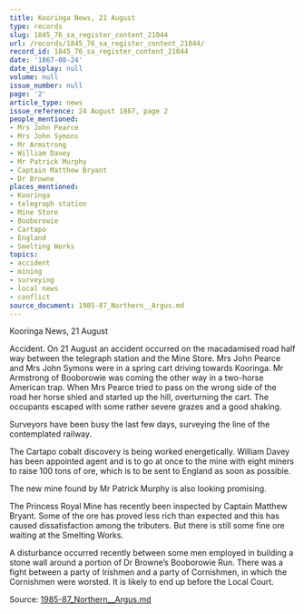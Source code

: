 ```yaml
---
title: Kooringa News, 21 August
type: records
slug: 1845_76_sa_register_content_21044
url: /records/1845_76_sa_register_content_21044/
record_id: 1845_76_sa_register_content_21044
date: '1867-08-24'
date_display: null
volume: null
issue_number: null
page: '2'
article_type: news
issue_reference: 24 August 1867, page 2
people_mentioned:
- Mrs John Pearce
- Mrs John Symons
- Mr Armstrong
- William Davey
- Mr Patrick Murphy
- Captain Matthew Bryant
- Dr Browne
places_mentioned:
- Kooringa
- telegraph station
- Mine Store
- Booborowie
- Cartapo
- England
- Smelting Works
topics:
- accident
- mining
- surveying
- local news
- conflict
source_document: 1985-87_Northern__Argus.md
---
```


Kooringa News, 21 August

Accident.  On 21 August an accident occurred on the macadamised road half way between the telegraph station and the Mine Store.  Mrs John Pearce and Mrs John Symons were in a spring cart driving towards Kooringa.  Mr Armstrong of Booborowie was coming the other way in a two-horse American trap.  When Mrs Pearce tried to pass on the wrong side of the road her horse shied and started up the hill, overturning the cart.  The occupants escaped with some rather severe grazes and a good shaking.

Surveyors have been busy the last few days, surveying the line of the contemplated railway.

The Cartapo cobalt discovery is being worked energetically.  William Davey has been appointed agent and is to go at once to the mine with eight miners to raise 100 tons of ore, which is to be sent to England as soon as possible.

The new mine found by Mr Patrick Murphy is also looking promising.

The Princess Royal Mine has recently been inspected by Captain Matthew Bryant.  Some of the ore has proved less rich than expected and this has caused dissatisfaction among the tributers.  But there is still some fine ore waiting at the Smelting Works.

A disturbance occurred recently between some men employed in building a stone wall around a portion of Dr Browne’s Booborowie Run. There was a fight between a party of Irishmen and a party of Cornishmen, in which the Cornishmen were worsted.  It is likely to end up before the Local Court.

Source: [1985-87_Northern__Argus.md](/downloads/markdown/1985-87_Northern__Argus.md)
